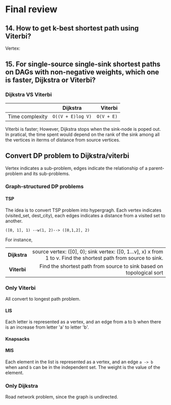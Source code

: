 # Final review

## 14. How to get k-best shortest path using Viterbi?

Vertex: 

## 15. For single-source single-sink shortest paths on DAGs with non-negative weights, which one is faster, Dijkstra or Viterbi?

### Dijkstra VS Viterbi

|               |   Dijkstra    |   Viterbi     |
| ------------- |:-------------:| -------------:|
|Time complexity| `O((V + E)log V)`|   `O(V + E)`   |

Viterbi is faster; However, Dijkstra stops when the sink-node is poped out. In pratical, the time spent would depend on the rank of the sink among all the vertices in iterms of distance from source vertices.

## Convert DP problem to Dijkstra/viterbi

Vertex indicates a sub-problem, edges indicate the relationship of a parent-problem and its sub-problems.

### Graph-structured DP problems

#### TSP

The idea is to convert TSP problem into hypergragh. Each vertex indicates (visited_set, dest_city), each edges indicates a distance from a visited set to another.

`([0, 1], 1) --w(1, 2)--> ([0,1,2], 2)`

For instance,

|||
|:-------------:| -------------:|
|   **Dijkstra** |source vertex: ([0], 0); sink vertex: ([0, 1...v], x) x from 1 to v. Find the shortest path from source to sink.|
|   **Viterbi**  |Find the shortest path from source to sink based on topological sort|

### Only Viterbi

All convert to longest path problem.

#### LIS

Each letter is represented as a vertex, and an edge from a to b when there is an increase from letter 'a' to letter 'b'.

#### Knapsacks

#### MIS

Each element in the list is represented as a vertex, and an edge `a -> b` when `a`and `b` can be in the independent set.
The weight is the value of the element.

### Only Dijkstra

Road network problem, since the graph is undirected.





